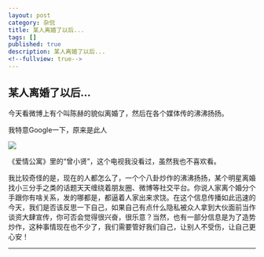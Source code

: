 ```yaml
---
layout: post
category: 杂侃
title: 某人离婚了以后...
tags: []
published: true
description: 某人离婚了以后...
<!--fullview: true-->
---	
```


## 某人离婚了以后...

今天看微博上有个叫陈赫的貌似离婚了，然后在各个媒体传的沸沸扬扬。

我特意Google一下，原来是此人

![](http://a.hiphotos.baidu.com/baike/w%3D268/sign=57b8201ca2ec08fa260014a161ef3d4d/6159252dd42a28349420b2a859b5c9ea14cebf8b.jpg)

《爱情公寓》里的“曾小贤”，这个电视我没看过，虽然我也不喜欢看。

我比较奇怪的是，现在的人都怎么了，一个个八卦炒作的沸沸扬扬，某个明星离婚找小三分手之类的话题天天缠绕着朋友圈、微博等社交平台。你说人家离个婚分个手跟你有啥关系，发的哪都是，都逼着人家出来求饶。在这个信息传播如此迅速的今天，我们是否该反思一下自己，如果自己有点什么隐私被众人拿到大伙面前当作谈资大肆宣传，你可否会觉得很兴奋，很乐意？当然，也有一部分信息是为了造势炒作，这种事情现在也不少了，我们需要管好我们自己，让别人不受伤，让自己更心安！

---